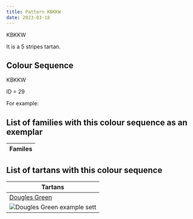 ```yaml
---
title: Pattern KBKKW
date: 2023-03-18
---
```

KBKKW

It is a 5 stripes tartan.


## Colour Sequence
KBKKW

ID = 29 

For example:


## List of families with this colour sequence as an exemplar

| Familes |
|---------------|


## List of tartans with this colour sequence

| Tartans |
|---------------|
| [Dougles Green](/tartans/k/8/b4/dg16/db16/n/2)||
|![Dougles Green example sett](/variants//k/8/b4/dg16/db16/n/2-b4367ae-db000052-dg11450d-k000000-naaaaaa/sett.png)|
